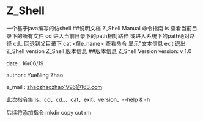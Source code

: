 # Z_Shell
一个基于java编写的仿shell
##说明文档 
 Z_Shell Manual 
                 命令指南
 ls 查看当前目录下的所有文件
 cd <path> 进入当前目录下的path相对路径 或进入系统下的path绝对路径
 cd..	回退到父目录下
 cat <file_name> 查看命令 显示"文本信息
 exit 退出Z_Shell
 version Z_Shell 版本信息
##版本信息
  Z_Shell Version 
  version: v 1.0
  
  date   : 16/06/19
  
  author : YueNing Zhao
  
  e_mail : zhaozhaozhao1996@163.com
  
  此次指令集
    ls、cd、cd..、cat、exit、version、--help & -h
  
  后续将添加指令
    mkdir copy cut rm  
